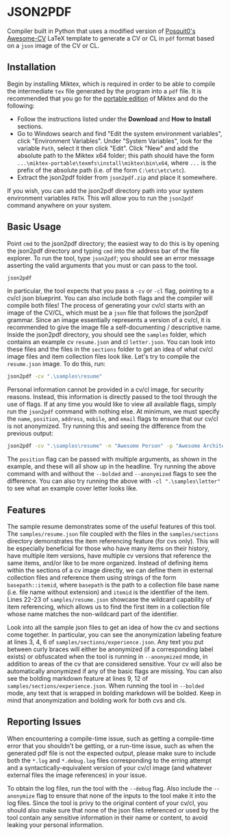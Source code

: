 # JSON2PDF
Compiler built in Python that uses a modified version of [Posquit0's Awesome-CV](https://github.com/posquit0/Awesome-CV) LaTeX template to generate a CV or CL in `pdf` format based on a `json` image of the CV or CL.

## Installation
Begin by installing Miktex, which is required in order to be able to compile the intermediate `tex` file generated by the program into a `pdf` file. It is recommended that you go for the [portable edition](https://miktex.org/howto/portable-edition) of Miktex and do the following:
- Follow the instructions listed under the **Download** and **How to Install** sections.
- Go to Windows search and find "Edit the system environment variables", click "Environment Variables". Under "System Variables", look for the variable `Path`, select it then click "Edit". Click "New" and add the absolute path to the Miktex x64 folder; this path should have the form `...\miktex-portable\texmfs\install\miktex\bin\x64`, where `...` is the prefix of the absolute path (i.e. of the form `C:\etc\etc\etc`).
- Extract the json2pdf folder from `json2pdf.zip` and place it somewhere.

If you wish, you can add the json2pdf directory path into your system environment variables `PATH`. This will allow you to run the `json2pdf` command anywhere on your system.

## Basic Usage
Point `cmd` to the json2pdf directory; the easiest way to do this is by opening the json2pdf directory and typing `cmd` into the address bar of the file explorer. To run the tool, type `json2pdf`; you should see an error message asserting the valid arguments that you must or can pass to the tool.

```sh
json2pdf
```

In particular, the tool expects that you pass a `-cv` or `-cl` flag, pointing to a cv/cl json blueprint. You can also include both flags and the compiler will compile both files! The process of generating your cv/cl starts with an image of the CV/CL, which must be a `json` file that follows the json2pdf grammar. Since an image essentially represents a version of a cv/cl, it is recommended to give the image file a self-documenting / descriptive name. Inside the json2pdf directory, you should see the `samples` folder, which contains an example cv `resume.json` and cl `letter.json`. You can look into these files and the files in the `sections` folder to get an idea of what cv/cl image files and item collection files look like. Let's try to compile the `resume.json` image. To do this, run:

```sh
json2pdf -cv ".\samples\resume"
```

Personal information cannot be provided in a cv/cl image, for security reasons. Instead, this information is directly passed to the tool through the use of flags. If at any time you would like to view all available flags, simply run the `json2pdf` command with nothing else. At minimum, we must specify the `name`, `position`, `address`, `mobile`, and `email` flags to ensure that our cv/cl is not anonymized. Try running this and seeing the difference from the previous output:

```sh
json2pdf -cv ".\samples\resume" -n "Awesome Person" -p "Awesome Architect" "Awesome Expert" -m "000-000-0000" -e "awesome.person@awesomecompany.com" -l "awesome-person" -a "Awesome Address" -g "awesome-person" -w "awesome-portfolio.io" -c "DC3522"
```

The `position` flag can be passed with multiple arguments, as shown in the example, and these will all show up in the headline. Try running the above command with and without the `--bolded` and `--anonymized` flags to see the difference. You can also try running the above with `-cl ".\samples\letter"` to see what an example cover letter looks like.

## Features

The sample resume demonstrates some of the useful features of this tool. The `samples/resume.json` file coupled with the files in the `samples/sections` directory demonstrates the item referencing feature (for cvs only). This will be especially beneficial for those who have many items on their history, have multiple item versions, have multiple cv versions that reference the same items, and/or like to be more organized. Instead of defining items within the sections of a cv image directly, we can define them in external collection files and reference them using strings of the form `basepath::itemid`, where `basepath` is the path to a collection file base name (i.e. file name without extension) and `itemid` is the identifier of the item. Lines 22-23 of `samples/resume.json` showcase the wildcard capability of item referencing, which allows us to find the first item in a collection file whose name matches the non-wildcard part of the identifier.

Look into all the sample json files to get an idea of how the cv and sections come together. In particular, you can see the anonymization labeling feature at lines 3, 4, 6 of `samples/sections/experience.json`. Any text you put between curly braces will either be anonymized (if a corresponding label exists) or obfuscated when the tool is running in `--anonymized` mode, in addition to areas of the cv that are considered sensitive. Your cv will also be automatically anonymized if any of the basic flags are missing. You can also see the bolding markdown feature at lines 9, 12 of `samples/sections/experience.json`. When running the tool in `--bolded` mode, any text that is wrapped in bolding markdown will be bolded. Keep in mind that anonymization and bolding work for both cvs and cls.

## Reporting Issues

When encountering a compile-time issue, such as getting a compile-time error that you shouldn't be getting, or a run-time issue, such as when the generated pdf file is not the expected output, please make sure to include both the `*.log` and `*.debug.log` files corresponding to the erring attempt and a syntactically-equivalent version of your cv/cl image (and whatever external files the image references) in your issue.

To obtain the log files, run the tool with the `--debug` flag. Also include the `--anonymize` flag to ensure that none of the inputs to the tool make it into the log files. Since the tool is privy to the original content of your cv/cl, you should also make sure that none of the json files referenced or used by the tool contain any sensitive information in their name or content, to avoid leaking your personal information.
